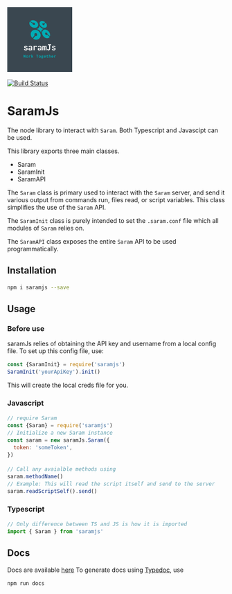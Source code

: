 <img src="https://raw.githubusercontent.com/securisec/saramJs/master/logo.png" width="150px">

[![Build Status](https://travis-ci.com/securisec/saramJs.svg?token=8GQfGnTK7S1NU7bKCqeR&branch=master)](https://travis-ci.com/securisec/saramJs)

# SaramJs
The node library to interact with `Saram`. Both Typescript and Javascipt can be used.

This library exports three main classes.
- Saram
- SaramInit
- SaramAPI

The `Saram` class is primary used to interact with the `Saram` server, and send it various output from commands run, files read, or script variables. This class simplifies the use of the `Saram` API.

The `SaramInit` class is purely intended to set the `.saram.conf` file which all modules of `Saram` relies on.

The `SaramAPI` class exposes the entire `Saram` API to be used programmatically. 

## Installation
```sh
npm i saramjs --save
```

## Usage

### Before use
saramJs relies of obtaining the API key and username from a local config file. To set up this config file, use:
```javascript
const {SaramInit} = require('saramjs')
SaramInit('yourApiKey').init()
```
This will create the local creds file for you. 

### Javascript
```javascript
// require Saram
const {Saram} = require('saramjs')
// Initialize a new Saram instance
const saram = new saramJs.Saram({
  token: 'someToken',
})

// Call any avaialble methods using 
saram.methodName() 
// Example: This will read the script itself and send to the server
saram.readScriptSelf().send()
```

### Typescript
```typescript
// Only difference between TS and JS is how it is imported
import { Saram } from 'saramjs'
```

## Docs
Docs are available [here](https://saramjs.docs.securisec.net)
To generate docs using [Typedoc](https://typedoc.org/), use 
```
npm run docs
```